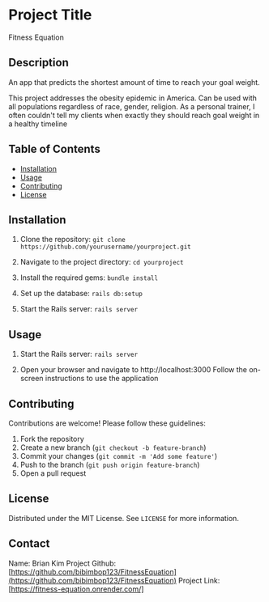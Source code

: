 
# Project Title

Fitness Equation

## Description

An app that predicts the shortest amount of time to reach your goal weight.

This project addresses the obesity epidemic in America. Can be used with all populations regardless of race, gender, religion. As a personal trainer, I often couldn't tell my clients when exactly they should reach goal weight in a healthy timeline

## Table of Contents
- [Installation](#installation)
- [Usage](#usage)
- [Contributing](#contributing)
- [License](#license)

## Installation

1. Clone the repository:
`git clone https://github.com/yourusername/yourproject.git`

2. Navigate to the project directory:
`cd yourproject`

3. Install the required gems:
`bundle install`

4. Set up the database:
`rails db:setup`

5. Start the Rails server:
`rails server`

## Usage

1. Start the Rails server:
`rails server`

2. Open your browser and navigate to http://localhost:3000
Follow the on-screen instructions to use the application

## Contributing

Contributions are welcome! Please follow these guidelines:

1. Fork the repository
2. Create a new branch (`git checkout -b feature-branch`)
3. Commit your changes (`git commit -m 'Add some feature'`)
4. Push to the branch (`git push origin feature-branch`)
5. Open a pull request

## License
Distributed under the MIT License. See `LICENSE` for more information.

## Contact
Name: Brian Kim
Project Github: [https://github.com/bibimbop123/FitnessEquation](https://github.com/bibimbop123/FitnessEquation)
Project Link: [https://fitness-equation.onrender.com/]
